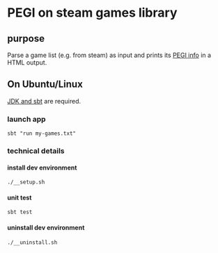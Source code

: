# PEGI on steam games library

## purpose

Parse a game list (e.g. from steam) as input and prints its [PEGI info](https://pegi.info) in a HTML output. 

 
## On Ubuntu/Linux

[JDK and sbt](#install) are required.

### launch app

    sbt "run my-games.txt"


### technical details

    
#### <a name="install"></a> install dev environment 

    ./__setup.sh

#### unit test 

    sbt test
    
#### uninstall dev environment 

    ./__uninstall.sh